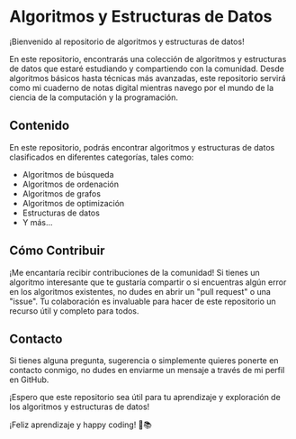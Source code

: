 # Algoritmos y Estructuras de Datos

¡Bienvenido al repositorio de algoritmos y estructuras de datos!

En este repositorio, encontrarás una colección de algoritmos y estructuras de datos que estaré estudiando y compartiendo con la comunidad. Desde algoritmos básicos hasta técnicas más avanzadas, este repositorio servirá como mi cuaderno de notas digital mientras navego por el mundo de la ciencia de la computación y la programación.

## Contenido

En este repositorio, podrás encontrar algoritmos y estructuras de datos clasificados en diferentes categorías, tales como:

- Algoritmos de búsqueda
- Algoritmos de ordenación
- Algoritmos de grafos
- Algoritmos de optimización
- Estructuras de datos
- Y más...

## Cómo Contribuir

¡Me encantaría recibir contribuciones de la comunidad! Si tienes un algoritmo interesante que te gustaría compartir o si encuentras algún error en los algoritmos existentes, no dudes en abrir un "pull request" o una "issue". Tu colaboración es invaluable para hacer de este repositorio un recurso útil y completo para todos.

## Contacto

Si tienes alguna pregunta, sugerencia o simplemente quieres ponerte en contacto conmigo, no dudes en enviarme un mensaje a través de mi perfil en GitHub.

¡Espero que este repositorio sea útil para tu aprendizaje y exploración de los algoritmos y estructuras de datos!

¡Feliz aprendizaje y happy coding! 🚀📚
